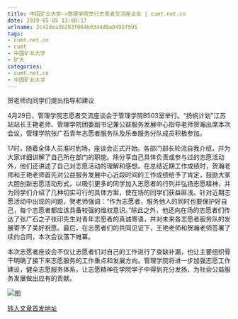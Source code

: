 ```yaml
---
title: 中国矿业大学->管理学院举行志愿者交流座谈会 | cumt.net.cn
date: 2019-05-05 13:00:17
urlname: 2c42dea3b293f064b0344d0a0495f595
tags: 
- cumt.net.cn
- cumt
- 中国矿业大学
- 矿大
categories:
- cumt.net.cn
- 中国矿业大学
---
```


贺老师向同学们提出指导和建议

4月29日，管理学院志愿者交流座谈会于管理学院B503室举行。“扬帆计划”江苏站站长王艳老师、管理学院团委副书记兼公益服务发展中心指导老师贺瀚出席本次会议，管理学院张广石青年志愿者服务队及乐奉服务分队成员积极参加。

17时，随着全体人员准时到场，座谈会正式开始。各部门部长轮流自我介绍，并为大家详细讲解了自己所在部门的职能。除分享自己具体负责或参与过的志愿活动外，他们还讲述了自己对志愿活动的理解和感想。在总结近期工作成绩时，贺瀚老师和王艳老师首先对公益服务发展中心近段时间的工作成绩给予了肯定，鼓励大家大胆创新志愿活动形式，以吸引更多的同学加入志愿者的行列并弘扬志愿精神，并为同学们介绍了几种切实可行的具体方案，使在场的同学们获益匪浅。针对近期志愿活动中出现的问题，贺老师强调：“作为志愿者，服务他人的同时也要保护好自己，每个志愿者都应该具备较强的维权意识。”除此之外，他还向在场的志愿者们传达了张广石之子张印先生对青年志愿者的真诚寄语，并对未来各志愿者服务队的发展寄予了美好祝愿。最后，在志愿者们的共同见证下，王艳老师和贺瀚老师签署了续约合同，本次会议落下帷幕。

本次志愿者座谈会不仅让志愿者们对自己的工作进行了查缺补漏，也让主要组织骨干明确了接下来志愿服务的工作重点和发展方向。管理学院将进一步加强志愿工作建设，健全志愿服务体系，让志愿精神在学院学子中得到充分发扬，为社会公益服务发展做出应有的贡献。

![图](http://xwzx.cumt.edu.cn/_upload/article/images/62/8a/68d52d3f41c6b604a751a6740d47/cd545471-b1e3-4ace-8cad-d107dc194cb3.jpg)

[转入文章首发地址](http://xwzx.cumt.edu.cn/fa/72/c523a522866/page.htm)